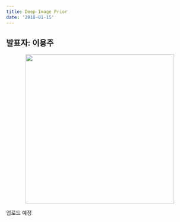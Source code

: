 ```yaml
---
title: Deep Image Prior
date: '2018-01-15'
---
```


## 발표자: 이용주

<center> <img src="/seminar/img/new3.PNG" style="height:400px" /></center>

업로드 예정
